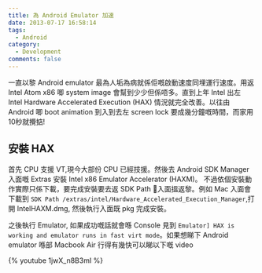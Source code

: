 ```yaml
---
title: 為 Android Emulator 加速
date: 2013-07-17 16:58:14
tags:
  - Android
category:
  - Development  
comments: false
---
```

一直以黎 Android emulator 最為人垢為病就係佢嘅啟動速度同埋運行速度。用返 Intel Atom x86 唧 system image 會幫到少少但係唔多。直到上年 Intel 出左 Intel Hardware Accelerated Execution (HAX) 情況就完全改善。以往由 Android 唧 boot animation 到入到去左 screen lock 要成幾分鐘嘅時間，而家用 10秒就攪掂!

## 安裝 HAX
首先 CPU 支援 VT,現今大部份 CPU 已經技援。然後去 Android SDK Manager 入面嘅 Extras 安裝 Intel x86 Emulator Accelerator (HAXM)。 不過依個安裝動作實際只係下載，要完成安裝要去返 SDK Path 入面搵返黎。例如 Mac 入面會下載到 `SDK Path /extras/intel/Hardware_Accelerated_Execution_Manager`,打開 IntelHAXM.dmg, 然後執行入面既 pkg 完成安裝。

之後執行 Emulator, 如果成功嘅話就會喺 Console 見到 `Emulator] HAX is working and emulator runs in fast virt mode`。如果想睇下 Android emulator 喺部 Macbook Air 行得有幾快可以睇以下嘅 video

{% youtube 1jwX_n8B3mI %}
